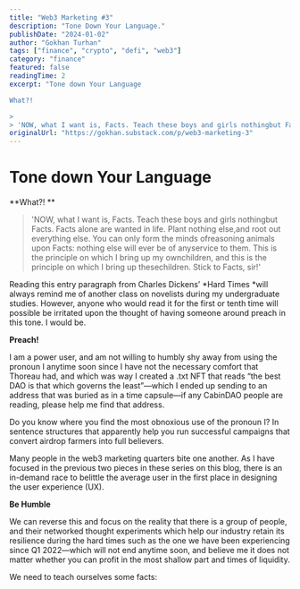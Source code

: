 ```yaml
---
title: "Web3 Marketing #3"
description: "Tone Down Your Language."
publishDate: "2024-01-02"
author: "Gokhan Turhan"
tags: ["finance", "crypto", "defi", "web3"]
category: "finance"
featured: false
readingTime: 2
excerpt: "Tone down Your Language

What?! 

>
> 'NOW, what I want is, Facts. Teach these boys and girls nothingbut Facts. Facts alone are wanted in life. Plant nothing else,and root out everything else. You..."
originalUrl: "https://gokhan.substack.com/p/web3-marketing-3"
---
```


# Tone down Your Language

**What?! **

>
> 'NOW, what I want is, Facts. Teach these boys and girls nothingbut Facts. Facts alone are wanted in life. Plant nothing else,and root out everything else. You can only form the minds ofreasoning animals upon Facts: nothing else will ever be of anyservice to them. This is the principle on which I bring up my ownchildren, and this is the principle on which I bring up thesechildren. Stick to Facts, sir!'
>

Reading this entry paragraph from Charles Dickens’ *Hard Times *will always remind me of another class on novelists during my undergraduate studies. However, anyone who would read it for the first or tenth time will possible be irritated upon the thought of having someone around preach in this tone. I would be.

**Preach!**

I am a power user, and am not willing to humbly shy away from using the pronoun I anytime soon since I have not the necessary comfort that Thoreau had, and which was way I created a .txt NFT that reads “the best DAO is that which governs the least”—which I ended up sending to an address that was buried as in a time capsule—if any CabinDAO people are reading, please help me find that address.

Do you know where you find the most obnoxious use of the pronoun I? In sentence structures that apparently help you run successful campaigns that convert airdrop farmers into full believers.

Many people in the web3 marketing quarters bite one another. As I have focused in the previous two pieces in these series on this blog, there is an in-demand race to belittle the average user in the first place in designing the user experience (UX).

**Be Humble**

We can reverse this and focus on the reality that there is a group of people, and their networked thought experiments which help our industry retain its resilience during the hard times such as the one we have been experiencing since Q1 2022—which will not end anytime soon, and believe me it does not matter whether you can profit in the most shallow part and times of liquidity.

We need to teach ourselves some facts: